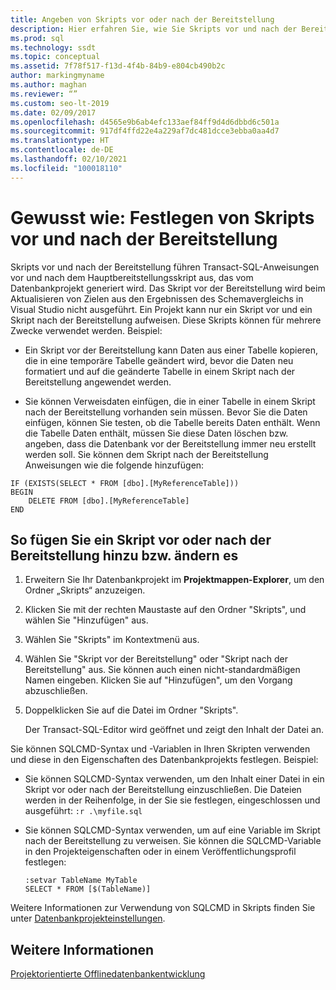 ```yaml
---
title: Angeben von Skripts vor oder nach der Bereitstellung
description: Hier erfahren Sie, wie Sie Skripts vor und nach der Bereitstellung verwenden, um Transact-SQL-Anweisungen vor und nach der Ausführung des Hauptbereitstellungsskripts auszuführen.
ms.prod: sql
ms.technology: ssdt
ms.topic: conceptual
ms.assetid: 7f78f517-f13d-4f4b-84b9-e804cb490b2c
author: markingmyname
ms.author: maghan
ms.reviewer: “”
ms.custom: seo-lt-2019
ms.date: 02/09/2017
ms.openlocfilehash: d4565e9b6ab4efc133aef84ff9d4d6dbbd6c501a
ms.sourcegitcommit: 917df4ffd22e4a229af7dc481dcce3ebba0aa4d7
ms.translationtype: HT
ms.contentlocale: de-DE
ms.lasthandoff: 02/10/2021
ms.locfileid: "100018110"
---
```

# <a name="how-to-specify-predeployment-or-postdeployment-scripts"></a>Gewusst wie: Festlegen von Skripts vor und nach der Bereitstellung

Skripts vor und nach der Bereitstellung führen Transact\-SQL-Anweisungen vor und nach dem Hauptbereitstellungsskript aus, das vom Datenbankprojekt generiert wird. Das Skript vor der Bereitstellung wird beim Aktualisieren von Zielen aus den Ergebnissen des Schemavergleichs in Visual Studio nicht ausgeführt. Ein Projekt kann nur ein Skript vor und ein Skript nach der Bereitstellung aufweisen. Diese Skripts können für mehrere Zwecke verwendet werden. Beispiel:  
  
-   Ein Skript vor der Bereitstellung kann Daten aus einer Tabelle kopieren, die in eine temporäre Tabelle geändert wird, bevor die Daten neu formatiert und auf die geänderte Tabelle in einem Skript nach der Bereitstellung angewendet werden.  
  
-   Sie können Verweisdaten einfügen, die in einer Tabelle in einem Skript nach der Bereitstellung vorhanden sein müssen. Bevor Sie die Daten einfügen, können Sie testen, ob die Tabelle bereits Daten enthält. Wenn die Tabelle Daten enthält, müssen Sie diese Daten löschen bzw. angeben, dass die Datenbank vor der Bereitstellung immer neu erstellt werden soll. Sie können dem Skript nach der Bereitstellung Anweisungen wie die folgende hinzufügen:  
  
```  
IF (EXISTS(SELECT * FROM [dbo].[MyReferenceTable]))  
BEGIN  
    DELETE FROM [dbo].[MyReferenceTable]  
END  
```  

## <a name="to-add-and-modify-a-pre--or-post-deployment-script"></a>So fügen Sie ein Skript vor oder nach der Bereitstellung hinzu bzw. ändern es  
  
1.  Erweitern Sie Ihr Datenbankprojekt im **Projektmappen-Explorer**, um den Ordner „Skripts“ anzuzeigen.  
  
2.  Klicken Sie mit der rechten Maustaste auf den Ordner "Skripts", und wählen Sie "Hinzufügen" aus.  
  
3.  Wählen Sie "Skripts" im Kontextmenü aus.  
  
4.  Wählen Sie "Skript vor der Bereitstellung" oder "Skript nach der Bereitstellung" aus. Sie können auch einen nicht-standardmäßigen Namen eingeben. Klicken Sie auf "Hinzufügen", um den Vorgang abzuschließen.  
  
5.  Doppelklicken Sie auf die Datei im Ordner "Skripts".  
  
    Der Transact\-SQL-Editor wird geöffnet und zeigt den Inhalt der Datei an.  
  
Sie können SQLCMD-Syntax und -Variablen in Ihren Skripten verwenden und diese in den Eigenschaften des Datenbankprojekts festlegen. Beispiel:  
  
-   Sie können SQLCMD-Syntax verwenden, um den Inhalt einer Datei in ein Skript vor oder nach der Bereitstellung einzuschließen. Die Dateien werden in der Reihenfolge, in der Sie sie festlegen, eingeschlossen und ausgeführt: `:r .\myfile.sql`  
  
-   Sie können SQLCMD-Syntax verwenden, um auf eine Variable im Skript nach der Bereitstellung zu verweisen. Sie können die SQLCMD-Variable in den Projekteigenschaften oder in einem Veröffentlichungsprofil festlegen:  
  
    ```  
    :setvar TableName MyTable  
    SELECT * FROM [$(TableName)]  
    ```  
  
Weitere Informationen zur Verwendung von SQLCMD in Skripts finden Sie unter [Datenbankprojekteinstellungen](../ssdt/database-project-settings.md).  
  
## <a name="see-also"></a>Weitere Informationen  
[Projektorientierte Offlinedatenbankentwicklung](../ssdt/project-oriented-offline-database-development.md)  
  
